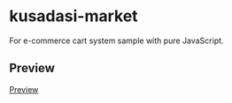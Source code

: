 # kusadasi-market
For e-commerce cart system sample with pure JavaScript.
## Preview
[Preview](https://raw.githack.com/emrecoban/kusadasi-market/85227570fb87d043789164cdfdc1974e37af09bd/index.html)
